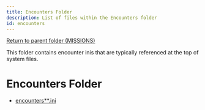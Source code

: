 ```yaml
---
title: Encounters Folder
description: List of files within the Encounters folder
id: encounters
---
```


[Return to parent folder (MISSIONS)](../Missions/index.md)

This folder contains encounter inis that are typically referenced at the top of system files.

# Encounters Folder
* [encounters**.ini](./encounters.ini.md)